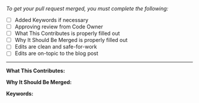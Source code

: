 _To get your pull request merged, you must complete the following:_
- [ ] Added Keywords if necessary
- [ ] Approving review from Code Owner
- [ ] What This Contributes is properly filled out
- [ ] Why It Should Be Merged is properly filled out
- [ ] Edits are clean and safe-for-work
- [ ] Edits are on-topic to the blog post

***

**What This Contributes:**
<!-- 
Put a description of what this pull request adds. Don't just say "Title". Think about it like a documentation for MongoDB. Not short. Long!
Here's another example of something long: https://github.com/JavascriptLearner815/custom-programming-language/wiki/Console.Logging
-->

**Why It Should Be Merged:**
<!--
Why do these contributions matter?
Are there enough changed?
Is it helpful?
Why shouldn't the original content stay as it was?
-->

**Keywords:**
<!--
https://docs.github.com/en/github/managing-your-work-on-github/linking-a-pull-request-to-an-issue#linking-a-pull-request-to-an-issue-using-a-keyword
-->
